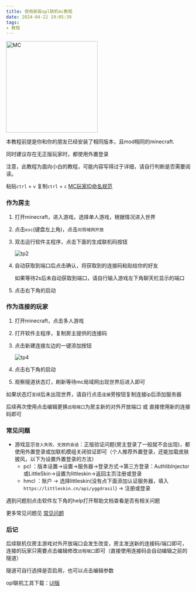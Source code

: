 ```yaml
---
title: 使用新版opl联机mc教程
date: 2024-04-22 19:05:39
tags:
- 教程
---
```


<a href="https://minecraft.net"><img src="https://www.minecraft.net/content/dam/minecraftnet/games/minecraft/logos/Global-Header_MCCB-Logo_300x51.svg" title="MC" style="width: 250px;"></a>

本教程前提是你和你的朋友已经安装了相同版本，且mod相同的minecraft.

同时建议存在无正版玩家时，都使用外置登录

注意，此教程为面向小白的教程，可能内容写得过于详细，请自行判断是否需要阅读。

粘贴`ctrl` + `v`   复制`ctrl` + `c`  [MC玩家ID命名规范](/2024/07/12/oplwin_help/#Minecraft玩家ID命名规范)

### 作为房主

1. 打开minecraft，进入游戏，选择单人游戏，根据情况进入世界
2. 点击`esc`(键盘左上角)，点击`对局域网开放`   
3. 双击运行软件主程序，点击下面的生成联机码按钮
   
    ![tp2](PixPin_2024-11-19_10-40-09.png)

4. 自动获取到端口后点击确认，将获取到的连接码粘贴给你的好友

    如果等待2s后未自动获取到端口，请自行输入游戏左下角聊天栏显示的端口

5. 点击右下角的启动

### 作为连接的玩家

1. 打开minecraft，点击多人游戏
2. 打开软件主程序，复制房主提供的连接码
3. 点击新建连接左边的一键添加按钮

    ![tp4](PixPin_2024-11-19_10-39-21.png)

4. 点击右下角的启动 
5. 观察隧道状态灯，刷新等待mc局域网出现世界后进入即可

如果状态灯`变绿`后未出现世界，请自行点击`连接`旁按钮复制连接ip后添加服务器

后续再次使用点击编辑更换`远程端口`为房主新的对外开放端口 或 直接使用新的连接码即可
### 常见问题

- 游戏显示`登入失败，无效的会话`：正版验证问题(房主登录了一般就不会出现)，都使用外置登录或加联机模组关闭验证即可（个人推荐外置登录，还能加载皮肤披风，以下为设置外置登录的方法）
  - pcl ：版本设置->设置->服务器->登录方式->第三方登录：AuthlibInjector或LittleSkin->设置为littleskin->返回主页注册或登录
  - hmcl ：账户 -> 选择littleskin(没有点下面添加认证服务器，填入`https://littleskin.cn/api/yggdrasil`) -> 注册或登录
  
遇到问题刻点击软件左下角的help打开帮助文档查看是否有相关问题

更多常见问题见 [常见问题](/2024/07/12/oplwin_help/)
### 后记

后续联机仅房主游戏对外开放端口会发生改变，房主发送新的连接码/端口即可，连接的玩家只需要点击编辑修改`远程端口`即可（直接使用连接码会自动编辑之前的隧道）

隧道可自行选择是否启用，也可以点击编辑参数

opl联机工具下载：[UI版](/2024/04/19/opl_ui/)